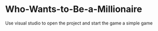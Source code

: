 # Who-Wants-to-Be-a-Millionaire
Use visual studio to open the project and start the game
a simple game
